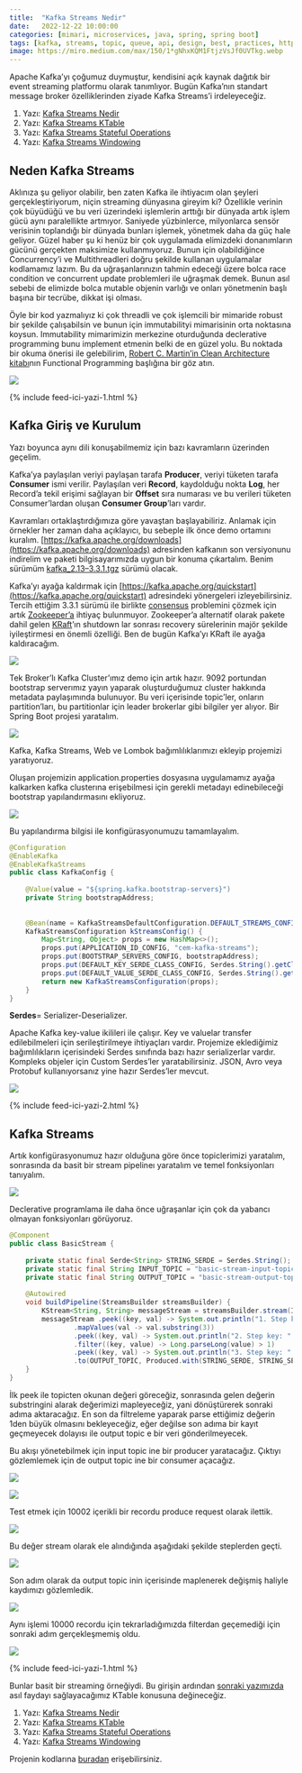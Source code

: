```yaml
---
title:  "Kafka Streams Nedir"
date:   2022-12-22 10:00:00
categories: [mimari, microservices, java, spring, spring boot]
tags: [kafka, streams, topic, queue, api, design, best, practices, http, service, message broker, design, tasarım,  mikroservis, microservice, kubernetes,  türkçe, yazılım, blog, nedir, örnek, nasıl yapılır, mehmet cem yücel]
image: https://miro.medium.com/max/150/1*gNhxKQM1FtjzVsJf0UVTkg.webp
---
```

Apache Kafka’yı çoğumuz duymuştur, kendisini açık kaynak dağıtık bir event streaming platformu olarak tanımlıyor. Bugün Kafka’nın standart message broker özelliklerinden ziyade Kafka Streams’i irdeleyeceğiz.

1.  Yazı:  [Kafka Streams Nedir](https://www.mehmetcemyucel.com/2022/kafka-streams-nedir)
2.  Yazı:  [Kafka Streams KTable](https://www.mehmetcemyucel.com/2022/kafka-streams-ktable)
3.  Yazı:  [Kafka Streams Stateful Operations](https://www.mehmetcemyucel.com/2022/kafka-streams-stateful-operations)
4.  Yazı:  [Kafka Streams Windowing](https://www.mehmetcemyucel.com/2022/kafka-streams-windowing)

## Neden Kafka Streams

Aklınıza şu geliyor olabilir, ben zaten Kafka ile ihtiyacım olan şeyleri gerçekleştiriyorum, niçin streaming dünyasına gireyim ki? Özellikle verinin çok büyüdüğü ve bu veri üzerindeki işlemlerin arttığı bir dünyada artık işlem gücü aynı paralellikte artmıyor. Saniyede yüzbinlerce, milyonlarca sensör verisinin toplandığı bir dünyada bunları işlemek, yönetmek daha da güç hale geliyor. Güzel haber şu ki henüz bir çok uygulamada elimizdeki donanımların gücünü gerçekten maksimize kullanmıyoruz. Bunun için olabildiğince Concurrency’i ve Multithreadleri doğru şekilde kullanan uygulamalar kodlamamız lazım. Bu da uğraşanlarınızın tahmin edeceği üzere bolca race condition ve concurrent update problemleri ile uğraşmak demek. Bunun asıl sebebi de elimizde bolca mutable objenin varlığı ve onları yönetmenin başlı başına bir tecrübe, dikkat işi olması.

Öyle bir kod yazmalıyız ki çok threadli ve çok işlemcili bir mimaride robust bir şekilde çalışabilsin ve bunun için immutabilityi mimarisinin orta noktasına koysun. Immutability mimarimizin merkezine oturduğunda declerative programming bunu implement etmenin belki de en güzel yolu. Bu noktada bir okuma önerisi ile gelebilirim,  [Robert C. Martin’in Clean Architecture kitabı](https://www.amazon.com/Clean-Architecture-Craftsmans-Software-Structure/dp/0134494164)nın Functional Programming başlığına bir göz atın.

![](https://miro.medium.com/max/1400/1*gNhxKQM1FtjzVsJf0UVTkg.png)

{% include feed-ici-yazi-1.html %}


## Kafka Giriş ve Kurulum

Yazı boyunca aynı dili konuşabilmemiz için bazı kavramların üzerinden geçelim.

Kafka’ya paylaşılan veriyi paylaşan tarafa  **Producer**, veriyi tüketen tarafa  **Consumer**  ismi verilir. Paylaşılan veri  **Record**, kaydolduğu nokta  **Log**, her Record’a tekil erişimi sağlayan bir  **Offset**  sıra numarası ve bu verileri tüketen Consumer’lardan oluşan  **Consumer Group**’ları vardır.

Kavramları ortaklaştırdığımıza göre yavaştan başlayabiliriz. Anlamak için örnekler her zaman daha açıklayıcı, bu sebeple ilk önce demo ortamını kuralım.  [https://kafka.apache.org/downloads](https://kafka.apache.org/downloads)  adresinden kafkanın son versiyonunu indirelim ve paketi bilgisayarımızda uygun bir konuma çıkartalım. Benim sürümüm  [kafka_2.13–3.3.1.tgz](https://downloads.apache.org/kafka/3.3.1/kafka_2.13-3.3.1.tgz)  sürümü olacak.

Kafka’yı ayağa kaldırmak için  [https://kafka.apache.org/quickstart](https://kafka.apache.org/quickstart)  adresindeki yönergeleri izleyebilirsiniz. Tercih ettiğim 3.3.1 sürümü ile birlikte  [consensus](https://www.mehmetcemyucel.com/2018/centralized-decentralized-distributed-networkler-ve-bizans-general-problemi/)  problemini çözmek için artık  [Zookeeper’a](https://zookeeper.apache.org/)  ihtiyaç bulunmuyor. Zookeeper’a alternatif olarak pakete dahil gelen  [KRaft](https://developer.confluent.io/learn/kraft/)’ın shutdown lar sonrası recovery sürelerinin majör şekilde iyileştirmesi en önemli özelliği. Ben de bugün Kafka’yı KRaft ile ayağa kaldıracağım.

![](https://miro.medium.com/max/1400/1*TuWEWPWj3GDDaXiIxuOwZQ.png)

Tek Broker’lı Kafka Cluster’ımız demo için artık hazır. 9092 portundan bootstrap serverımız yayın yaparak oluşturduğumuz cluster hakkında metadata paylaşımında bulunuyor. Bu veri içerisinde topic’ler, onların partition’ları, bu partitionlar için leader brokerlar gibi bilgiler yer alıyor. Bir Spring Boot projesi yaratalım.

![](https://miro.medium.com/max/1400/1*2ycPS60teyl4n7Kjzn7FBg.png)

Kafka, Kafka Streams, Web ve Lombok bağımlılıklarımızı ekleyip projemizi yaratıyoruz.

Oluşan projemizin application.properties dosyasına uygulamamız ayağa kalkarken kafka clusterına erişebilmesi için gerekli metadayı edinebileceği bootstrap yapılandırmasını ekliyoruz.

![](https://miro.medium.com/max/1400/1*8OihGGav6hU5JJxyS8KcSA.png)

Bu yapılandırma bilgisi ile konfigürasyonumuzu tamamlayalım.

```java
@Configuration  
@EnableKafka  
@EnableKafkaStreams  
public class KafkaConfig {  
  
    @Value(value = "${spring.kafka.bootstrap-servers}")  
    private String bootstrapAddress;  
  
  
    @Bean(name = KafkaStreamsDefaultConfiguration.DEFAULT_STREAMS_CONFIG_BEAN_NAME)  
    KafkaStreamsConfiguration kStreamsConfig() {  
        Map<String, Object> props = new HashMap<>();  
        props.put(APPLICATION_ID_CONFIG, "cem-kafka-streams");  
        props.put(BOOTSTRAP_SERVERS_CONFIG, bootstrapAddress);  
        props.put(DEFAULT_KEY_SERDE_CLASS_CONFIG, Serdes.String().getClass().getName());  
        props.put(DEFAULT_VALUE_SERDE_CLASS_CONFIG, Serdes.String().getClass().getName());  
        return new KafkaStreamsConfiguration(props);  
    }  
}
```

**Serdes**= Serializer-Deserializer.

Apache Kafka key-value ikilileri ile çalışır. Key ve valuelar transfer edilebilmeleri için serileştirilmeye ihtiyaçları vardır. Projemize eklediğimiz bağımlılıkların içerisindeki Serdes sınıfında bazı hazır serializerlar vardır. Kompleks objeler için Custom Serdes’ler yaratabilirsiniz. JSON, Avro veya Protobuf kullanıyorsanız yine hazır Serdes’ler mevcut.

![](https://miro.medium.com/max/1244/1*B-Fa4UW_2b9dAuiPzc9sXA.png)

{% include feed-ici-yazi-2.html %}


## Kafka Streams 

Artık konfigürasyonumuz hazır olduğuna göre önce topiclerimizi yaratalım, sonrasında da basit bir stream pipelineı yaratalım ve temel fonksiyonları tanıyalım.

![](https://miro.medium.com/max/1400/1*r60WGvq7MCfx9HmOTZR8Ww.png)

Declerative programlama ile daha önce uğraşanlar için çok da yabancı olmayan fonksiyonları görüyoruz.

```java
@Component  
public class BasicStream {  
  
    private static final Serde<String> STRING_SERDE = Serdes.String();  
    private static final String INPUT_TOPIC = "basic-stream-input-topic";  
    private static final String OUTPUT_TOPIC = "basic-stream-output-topic";  
  
    @Autowired  
    void buildPipeline(StreamsBuilder streamsBuilder) {  
        KStream<String, String> messageStream = streamsBuilder.stream(INPUT_TOPIC, Consumed.with(STRING_SERDE, STRING_SERDE));  
        messageStream .peek((key, val) -> System.out.println("1. Step key: " + key + ", val: " + val))  
                .mapValues(val -> val.substring(3))  
                .peek((key, val) -> System.out.println("2. Step key: " + key + ", val: " + val))  
                .filter((key, value) -> Long.parseLong(value) > 1)  
                .peek((key, val) -> System.out.println("3. Step key: " + key + ", val: " + val))  
                .to(OUTPUT_TOPIC, Produced.with(STRING_SERDE, STRING_SERDE));  
    }  
}
```

İlk peek ile topicten okunan değeri göreceğiz, sonrasında gelen değerin substringini alarak değerimizi mapleyeceğiz, yani dönüştürerek sonraki adıma aktaracağız. En son da filtreleme yaparak parse ettiğimiz değerin 1den büyük olmasını bekleyeceğiz, eğer değilse son adıma bir kayıt geçmeyecek dolayısı ile output topic e bir veri gönderilmeyecek.

Bu akışı yönetebilmek için input topic ine bir producer yaratacağız. Çıktıyı gözlemlemek için de output topic ine bir consumer açacağız.

![](https://miro.medium.com/max/1400/1*84xj9q4VK2hXEMqoM-r8wg.png)


![](https://miro.medium.com/max/1400/1*DredRERq0vx00QkNw12Zhw.png)


Test etmek için 10002 içerikli bir recordu produce request olarak ilettik.

![](https://miro.medium.com/max/1400/1*30RrLsBdnO00hR7NPanl8Q.png)


Bu değer stream olarak ele alındığında aşağıdaki şekilde steplerden geçti.

![](https://miro.medium.com/max/1400/1*kg9b1ynDbuxLl74iCyOoPQ.png)


Son adım olarak da output topic inin içerisinde maplenerek değişmiş haliyle kaydımızı gözlemledik.

![](https://miro.medium.com/max/1400/1*CqVzPCn5Kv5yvWKpXJbmFw.png)


Aynı işlemi 10000 recordu için tekrarladığımızda filterdan geçemediği için sonraki adım gerçekleşmemiş oldu.

![](https://miro.medium.com/max/778/1*RRDCwXqfXQkZKo9myyXxFg.png)

{% include feed-ici-yazi-1.html %}


Bunlar basit bir streaming örneğiydi. Bu girişin ardından  [sonraki yazımızda](https://www.mehmetcemyucel.com/2022/kafka-streams-ktable)  asıl faydayı sağlayacağımız KTable konusuna değineceğiz.

1.  Yazı:  [Kafka Streams Nedir](https://www.mehmetcemyucel.com/2022/kafka-streams-nedir)
2.  Yazı:  [Kafka Streams KTable](https://www.mehmetcemyucel.com/2022/kafka-streams-ktable)
3.  Yazı:  [Kafka Streams Stateful Operations](https://www.mehmetcemyucel.com/2022/kafka-streams-stateful-operations)
4.  Yazı:  [Kafka Streams Windowing](https://www.mehmetcemyucel.com/2022/kafka-streams-windowing)

Projenin kodlarına  [buradan](https://github.com/mehmetcemyucel/kafka-streams)  erişebilirsiniz.